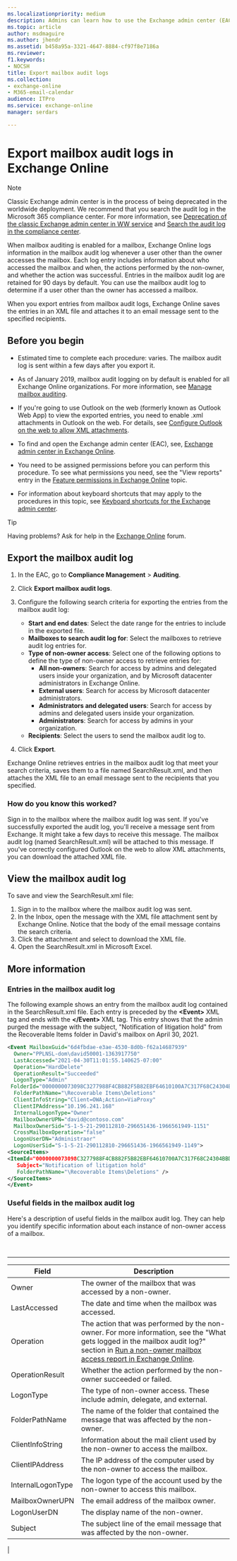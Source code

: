 ```yaml
---
ms.localizationpriority: medium
description: Admins can learn how to use the Exchange admin center (EAC) to export mailbox audit logs in Exchange Online.
ms.topic: article
author: msdmaguire
ms.author: jhendr
ms.assetid: b458a95a-3321-4647-8884-cf97f8e7186a
ms.reviewer: 
f1.keywords:
- NOCSH
title: Export mailbox audit logs
ms.collection: 
- exchange-online
- M365-email-calendar
audience: ITPro
ms.service: exchange-online
manager: serdars

---
```


# Export mailbox audit logs in Exchange Online

> [!NOTE]
> Classic Exchange admin center is in the process of being deprecated in the worldwide deployment. We recommend that you search the audit log in the Microsoft 365 compliance center. For more information, see [Deprecation of the classic Exchange admin center in WW service](https://techcommunity.microsoft.com/t5/exchange-team-blog/deprecation-of-the-classic-exchange-admin-center-in-ww-service/ba-p/2736358) and [Search the audit log in the compliance center](/microsoft-365/compliance/search-the-audit-log-in-security-and-compliance).

When mailbox auditing is enabled for a mailbox, Exchange Online logs information in the mailbox audit log whenever a user other than the owner accesses the mailbox. Each log entry includes information about who accessed the mailbox and when, the actions performed by the non-owner, and whether the action was successful. Entries in the mailbox audit log are retained for 90 days by default. You can use the mailbox audit log to determine if a user other than the owner has accessed a mailbox.

When you export entries from mailbox audit logs, Exchange Online saves the entries in an XML file and attaches it to an email message sent to the specified recipients.

## Before you begin

- Estimated time to complete each procedure: varies. The mailbox audit log is sent within a few days after you export it.

- As of January 2019, mailbox audit logging on by default is enabled for all Exchange Online organizations. For more information, see [Manage mailbox auditing](/microsoft-365/compliance/enable-mailbox-auditing).

- If you're going to use Outlook on the web (formerly known as Outlook Web App) to view the exported entries, you need to enable .xml attachments in Outlook on the web. For details, see [Configure Outlook on the web to allow XML attachments](exchange-auditing-reports.md#configure-outlook-on-the-web-to-allow-xml-attachments).

- To find and open the Exchange admin center (EAC), see, [Exchange admin center in Exchange Online](../../exchange-admin-center.md).

- You need to be assigned permissions before you can perform this procedure. To see what permissions you need, see the "View reports" entry in the [Feature permissions in Exchange Online](../../permissions-exo/feature-permissions.md) topic.

- For information about keyboard shortcuts that may apply to the procedures in this topic, see [Keyboard shortcuts for the Exchange admin center](../../accessibility/keyboard-shortcuts-in-admin-center.md).

> [!TIP]
> Having problems? Ask for help in the [Exchange Online](https://social.technet.microsoft.com/forums/msonline/home?forum=onlineservicesexchange) forum.

## Export the mailbox audit log

1. In the EAC, go to **Compliance Management** \> **Auditing**.

2. Click **Export mailbox audit logs**.

3. Configure the following search criteria for exporting the entries from the mailbox audit log:
   - **Start and end dates**: Select the date range for the entries to include in the exported file.
   - **Mailboxes to search audit log for**: Select the mailboxes to retrieve audit log entries for.
   - **Type of non-owner access**: Select one of the following options to define the type of non-owner access to retrieve entries for:
     - **All non-owners**: Search for access by admins and delegated users inside your organization, and by Microsoft datacenter administrators in Exchange Online.
     - **External users**: Search for access by Microsoft datacenter administrators.
     - **Administrators and delegated users**: Search for access by admins and delegated users inside your organization.
     - **Administrators**: Search for access by admins in your organization.
   - **Recipients**: Select the users to send the mailbox audit log to.

4. Click **Export**.

Exchange Online retrieves entries in the mailbox audit log that meet your search criteria, saves them to a file named SearchResult.xml, and then attaches the XML file to an email message sent to the recipients that you specified.

### How do you know this worked?

Sign in to the mailbox where the mailbox audit log was sent. If you've successfully exported the audit log, you'll receive a message sent from Exchange. It might take a few days to receive this message. The mailbox audit log (named SearchResult.xml) will be attached to this message. If you've correctly configured Outlook on the web to allow XML attachments, you can download the attached XML file.

## View the mailbox audit log

To save and view the SearchResult.xml file:

1. Sign in to the mailbox where the mailbox audit log was sent.
2. In the Inbox, open the message with the XML file attachment sent by Exchange Online. Notice that the body of the email message contains the search criteria.
3. Click the attachment and select to download the XML file.
4. Open the SearchResult.xml in Microsoft Excel.

## More information

### Entries in the mailbox audit log

The following example shows an entry from the mailbox audit log contained in the SearchResult.xml file. Each entry is preceded by the **\<Event\>** XML tag and ends with the **\</Event\>** XML tag. This entry shows that the admin purged the message with the subject, "Notification of litigation hold" from the Recoverable Items folder in David's mailbox on April 30, 2021.

```XML
<Event MailboxGuid="6d4fbdae-e3ae-4530-8d0b-f62a14687939"
  Owner="PPLNSL-dom\david50001-1363917750"
  LastAccessed="2021-04-30T11:01:55.140625-07:00"
  Operation="HardDelete"
  OperationResult="Succeeded"
  LogonType="Admin"
 FolderId="0000000073098C3277988F4CB882F5B82EBF64610100A7C317F68C24304BBD18ABE1F185E79B00000026BD4F0000"
  FolderPathName="\Recoverable Items\Deletions"
  ClientInfoString="Client=OWA;Action=ViaProxy"
  ClientIPAddress="10.196.241.168"
  InternalLogonType="Owner"
  MailboxOwnerUPN="david@contoso.com"
  MailboxOwnerSid="S-1-5-21-290112810-296651436-1966561949-1151"
  CrossMailboxOperation="false"
  LogonUserDN="Administraor"
  LogonUserSid="S-1-5-21-290112810-296651436-1966561949-1149">
<SourceItems>
<ItemId="0000000073098C3277988F4CB882F5B82EBF64610700A7C317F68C24304BBD18ABE1F185E79B00000026BD4F0000A7C317F68C24304BBD18ABE1F185E79B00000026BD540"
   Subject="Notification of litigation hold"
   FolderPathName="\Recoverable Items\Deletions" />
</SourceItems>
</Event>
```

### Useful fields in the mailbox audit log

Here's a description of useful fields in the mailbox audit log. They can help you identify specific information about each instance of non-owner access of a mailbox.

<br>

****

|Field|Description|
|---|---|
|Owner|The owner of the mailbox that was accessed by a non-owner.|
|LastAccessed|The date and time when the mailbox was accessed.|
|Operation|The action that was performed by the non-owner. For more information, see the "What gets logged in the mailbox audit log?" section in [Run a non-owner mailbox access report in Exchange Online](non-owner-mailbox-access-report.md).|
|OperationResult|Whether the action performed by the non-owner succeeded or failed.|
|LogonType|The type of non-owner access. These include admin, delegate, and external.|
|FolderPathName|The name of the folder that contained the message that was affected by the non-owner.|
|ClientInfoString|Information about the mail client used by the non-owner to access the mailbox.|
|ClientIPAddress|The IP address of the computer used by the non-owner to access the mailbox.|
|InternalLogonType|The logon type of the account used by the non-owner to access this mailbox.|
|MailboxOwnerUPN|The email address of the mailbox owner.|
|LogonUserDN|The display name of the non-owner.|
|Subject|The subject line of the email message that was affected by the non-owner.|
|
